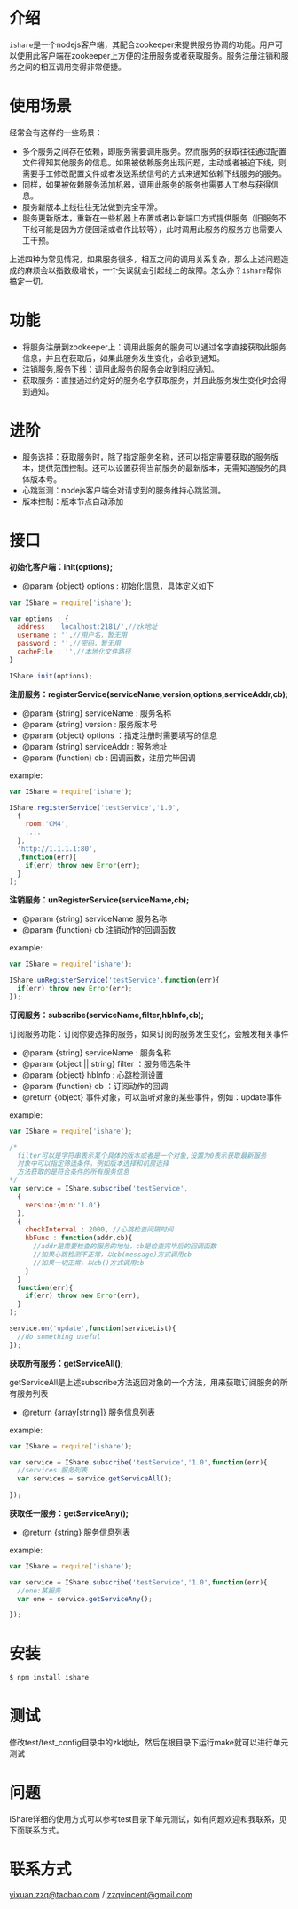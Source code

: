# 介绍

`ishare`是一个nodejs客户端，其配合zookeeper来提供服务协调的功能。用户可以使用此客户端在zookeeper上方便的注册服务或者获取服务。服务注册注销和服务之间的相互调用变得非常便捷。

# 使用场景

经常会有这样的一些场景：

* 多个服务之间存在依赖，即服务需要调用服务。然而服务的获取往往通过配置文件得知其他服务的信息。如果被依赖服务出现问题，主动或者被迫下线，则需要手工修改配置文件或者发送系统信号的方式来通知依赖下线服务的服务。
* 同样，如果被依赖服务添加机器，调用此服务的服务也需要人工参与获得信息。
* 服务新版本上线往往无法做到完全平滑。
* 服务更新版本，重新在一些机器上布置或者以新端口方式提供服务（旧服务不下线可能是因为方便回滚或者作比较等），此时调用此服务的服务方也需要人工干预。

上述四种为常见情况，如果服务很多，相互之间的调用关系复杂，那么上述问题造成的麻烦会以指数级增长，一个失误就会引起线上的故障。怎么办？`ishare`帮你搞定一切。

# 功能

* 将服务注册到zookeeper上：调用此服务的服务可以通过名字直接获取此服务信息，并且在获取后，如果此服务发生变化，会收到通知。
* 注销服务,服务下线：调用此服务的服务会收到相应通知。
* 获取服务：直接通过约定好的服务名字获取服务，并且此服务发生变化时会得到通知。

# 进阶

* 服务选择：获取服务时，除了指定服务名称，还可以指定需要获取的服务版本，提供范围控制。还可以设置获得当前服务的最新版本，无需知道服务的具体版本号。
* 心跳监测：nodejs客户端会对请求到的服务维持心跳监测。
* 版本控制：版本节点自动添加

# 接口

**初始化客户端：init(options);**

* @param {object} options : 初始化信息，具体定义如下

```javascript
var IShare = require('ishare');

var options : {
  address : 'localhost:2181/',//zk地址
  username : '',//用户名，暂无用
  password : '',//密码，暂无用
  cacheFile : '',//本地化文件路径
}

IShare.init(options);
```

**注册服务：registerService(serviceName,version,options,serviceAddr,cb);**

* @param {string} serviceName : 服务名称
* @param {string} version : 服务版本号
* @param {object} options ：指定注册时需要填写的信息
* @param {string} serviceAddr : 服务地址
* @param {function} cb : 回调函数，注册完毕回调

example:

```javascript
var IShare = require('ishare');

IShare.registerService('testService','1.0',
  {
    room:'CM4',
    ....
  },
  'http://1.1.1.1:80',
  ,function(err){
    if(err) throw new Error(err);
  }
);
```

**注销服务：unRegisterService(serviceName,cb);**

* @param {string} serviceName 服务名称
* @param {function} cb 注销动作的回调函数

example:

```javascript
var IShare = require('ishare');

IShare.unRegisterService('testService',function(err){
  if(err) throw new Error(err);
});
```

**订阅服务：subscribe(serviceName,filter,hbInfo,cb);**

订阅服务功能：订阅你要选择的服务，如果订阅的服务发生变化，会触发相关事件

* @param {string} serviceName : 服务名称
* @param {object || string} filter ：服务筛选条件
* @param {object} hbInfo : 心跳检测设置 
* @param {function} cb ：订阅动作的回调
* @return {object} 事件对象，可以监听对象的某些事件，例如：update事件

example:

```javascript
var IShare = require('ishare');

/*
  filter可以是字符串表示某个具体的版本或者是一个对象,设置为0表示获取最新服务
  对象中可以指定筛选条件，例如版本选择和机房选择
  方法获取的是符合条件的所有服务信息
*/
var service = IShare.subscribe('testService',
  {
    version:{min:'1.0'}
  },
  {
    checkInterval : 2000, //心跳检查间隔时间
    hbFunc : function(addr,cb){
      //addr是需要检查的服务的地址，cb是检查完毕后的回调函数
      //如果心跳检测不正常，以cb(message)方式调用cb
      //如果一切正常，以cb()方式调用cb
    }
  }
  function(err){
    if(err) throw new Error(err);
  }
);

service.on('update',function(serviceList){
  //do something useful
});

```

**获取所有服务：getServiceAll();**

getServiceAll是上述subscribe方法返回对象的一个方法，用来获取订阅服务的所有服务列表

* @return {array[string]} 服务信息列表 

example:

```javascript
var IShare = require('ishare');

var service = IShare.subscribe('testService','1.0',function(err){
  //services:服务列表
  var services = service.getServiceAll();
  
});

```

**获取任一服务：getServiceAny();**

* @return {string} 服务信息列表

example:

```javascript
var IShare = require('ishare');

var service = IShare.subscribe('testService','1.0',function(err){
  //one:某服务
  var one = service.getServiceAny();

});

```

# 安装
```bash
$ npm install ishare 
```

# 测试
修改test/test_config目录中的zk地址，然后在根目录下运行make就可以进行单元测试

# 问题
IShare详细的使用方式可以参考test目录下单元测试，如有问题欢迎和我联系，见下面联系方式。

# 联系方式
yixuan.zzq@taobao.com / zzqvincent@gmail.com
